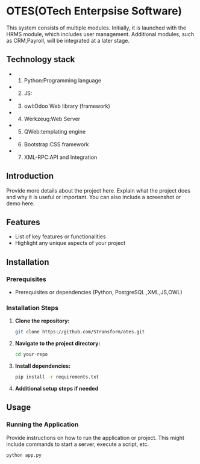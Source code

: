 # OTES(OTech Enterpsise Software)

This system consists of multiple modules. Initially, it is launched with the HRMS module, which includes user management. Additional modules, such as CRM,Payroll, will be integrated at a later stage.

## Technology stack

- 1. Python:Programming language
- 2. JS:
- 3. owl:Odoo Web library (framework)
- 4. Werkzeug:Web Server
- 5. QWeb:templating engine
- 6. Bootstrap:CSS framework
- 7. XML-RPC:API and Integration
     
## Introduction

Provide more details about the project here. Explain what the project does and why it is useful or important. You can also include a screenshot or demo here.

## Features

- List of key features or functionalities
- Highlight any unique aspects of your project

## Installation

### Prerequisites

- Prerequisites or dependencies (Python, PostgreSQL ,XML,JS,OWL)

### Installation Steps

1. **Clone the repository:**

    ```bash
    git clone https://github.com/STransform/otes.git
    ```

2. **Navigate to the project directory:**

    ```bash
    cd your-repo
    ```

3. **Install dependencies:**

    ```bash
    pip install -r requirements.txt
    ```

4. **Additional setup steps if needed**

## Usage

### Running the Application

Provide instructions on how to run the application or project. This might include commands to start a server, execute a script, etc.

```bash
python app.py


